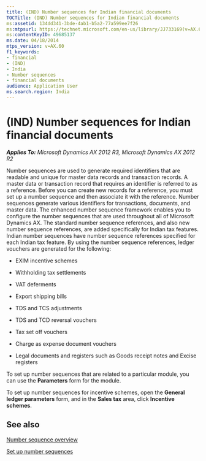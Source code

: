 ```yaml
---
title: (IND) Number sequences for Indian financial documents
TOCTitle: (IND) Number sequences for Indian financial documents
ms:assetid: 134dd341-3bde-4ab1-b5a2-77a599ee7f26
ms:mtpsurl: https://technet.microsoft.com/en-us/library/JJ733169(v=AX.60)
ms:contentKeyID: 49685137
ms.date: 04/18/2014
mtps_version: v=AX.60
f1_keywords:
- financial
- (IND)
- India
- Number sequences
- financial documents
audience: Application User
ms.search.region: India
---
```


# (IND) Number sequences for Indian financial documents 


_**Applies To:** Microsoft Dynamics AX 2012 R3, Microsoft Dynamics AX 2012 R2_

Number sequences are used to generate required identifiers that are readable and unique for master data records and transaction records. A master data or transaction record that requires an identifier is referred to as a reference. Before you can create new records for a reference, you must set up a number sequence and then associate it with the reference. Number sequences generate various identifiers for transactions, documents, and master data. The enhanced number sequence framework enables you to configure the number sequences that are used throughout all of Microsoft Dynamics AX. The standard number sequence references, and also new number sequence references, are added specifically for Indian tax features. Indian number sequences have number sequence references specified for each Indian tax feature. By using the number sequence references, ledger vouchers are generated for the following:

  - EXIM incentive schemes

  - Withholding tax settlements

  - VAT deferments

  - Export shipping bills

  - TDS and TCS adjustments

  - TDS and TCD reversal vouchers

  - Tax set off vouchers

  - Charge as expense document vouchers

  - Legal documents and registers such as Goods receipt notes and Excise registers

To set up number sequences that are related to a particular module, you can use the **Parameters** form for the module.

To set up number sequences for incentive schemes, open the **General ledger parameters** form, and in the **Sales tax** area, click **Incentive schemes**.

## See also

[Number sequence overview](number-sequence-overview.md)

[Set up number sequences](set-up-number-sequences.md)

  


